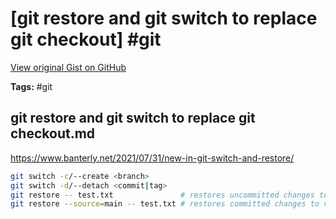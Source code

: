 # [git restore and git switch to replace git checkout] #git

[View original Gist on GitHub](https://gist.github.com/Integralist/38c5c64704649231515129743b1e4033)

**Tags:** #git

## git restore and git switch to replace git checkout.md

https://www.banterly.net/2021/07/31/new-in-git-switch-and-restore/

```bash
git switch -c/--create <branch>
git switch -d/--detach <commit|tag>
git restore -- test.txt               # restores uncommitted changes to indexed version in the current branch.
git restore --source=main -- test.txt # restores committed changes to version from the specified source (branch, tag or commit).
```


